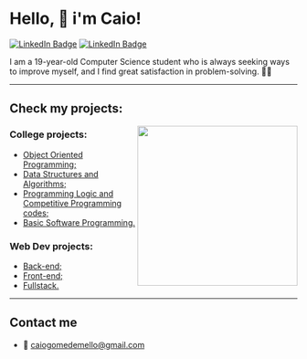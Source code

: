 # Hello, 🤝 i'm Caio!

[![LinkedIn Badge](https://img.shields.io/badge/LinkedIn-0077B5?style=for-the-badge&logo=linkedin&logoColor=white&link=https://www.linkedin.com/in/caiogmello)](https://www.linkedin.com/in/caiogmello/)
[![LinkedIn Badge](https://img.shields.io/badge/Instagram-E4405F?style=for-the-badge&logo=instagram&logoColor=white&link=https://instagram.com/caiomellog)](https://instagram.com/caiomellog)

I am a 19-year-old Computer Science student who is always seeking ways to improve myself, and I find great satisfaction in problem-solving. 💪🏻

---
## Check my projects:

<div>
    <img align="right"width="280px"src="https://github-readme-stats.vercel.app/api/top-langs/?username=caiogmello&langs_count=6&title_color=fff&hide=css,javascript&text_color=f8f8f2&bg_color=000" />
</div>
<div >
    <div>
        <h3>College projects:</h3>
        <ul>
            <li><a href="https://github.com/stars/caiogmello/lists/object-oriented-programming">Object Oriented Programming;</a></li>
            <li><a href="https://github.com/stars/caiogmello/lists/data-structures-and-algorithms-works">Data Structures and Algorithms;</a></li>
            <li><a href="https://github.com/stars/caiogmello/lists/programming-logic-codes">Programming Logic and Competitive Programming codes;</a></li>
            <li><a href="https://github.com/stars/caiogmello/lists/programming-logic-codes">Basic Software Programming.</a></li>
        </ul>
        <h3>Web Dev projects:</h3>
        <ul>
            <li><a href="https://github.com/stars/caiogmello/lists/back-end">Back-end;</a></li>
            <li><a href="https://github.com/stars/caiogmello/lists/front-end">Front-end;</a></li>
            <li><a href="https://github.com/stars/caiogmello/lists/fullstack">Fullstack.</a></li>
        </ul>
    </div>

</div>


---
## Contact me 
- 📧 caiogomedemello@gmail.com
